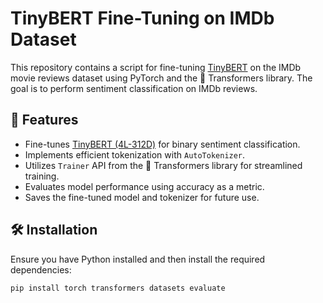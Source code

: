 # TinyBERT Fine-Tuning on IMDb Dataset  

This repository contains a script for fine-tuning [TinyBERT](https://huggingface.co/huawei-noah/TinyBERT_General_4L_312D) on the IMDb movie reviews dataset using PyTorch and the 🤗 Transformers library. The goal is to perform sentiment classification on IMDb reviews.  

## 📌 Features  
- Fine-tunes [TinyBERT (4L-312D)](https://huggingface.co/huawei-noah/TinyBERT_General_4L_312D) for binary sentiment classification.  
- Implements efficient tokenization with `AutoTokenizer`.  
- Utilizes `Trainer` API from the 🤗 Transformers library for streamlined training.  
- Evaluates model performance using accuracy as a metric.  
- Saves the fine-tuned model and tokenizer for future use.  

## 🛠️ Installation  

Ensure you have Python installed and then install the required dependencies:  

```bash
pip install torch transformers datasets evaluate
